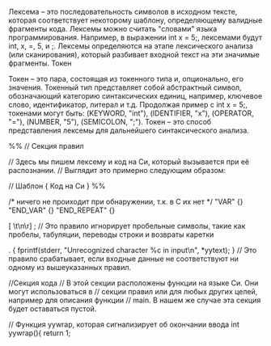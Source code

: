 Лексема – это последовательность символов в исходном тексте, которая соответствует некоторому шаблону, определяющему валидные фрагменты кода. Лексемы можно считать "словами" языка программирования.
Например, в выражении int x = 5;, лексемами будут int, x, =, 5, и ;.
Лексемы определяются на этапе лексического анализа (или сканирования), который разбивает входной текст на эти значимые фрагменты.
Токен

Токен – это пара, состоящая из токенного типа и, опционально, его значения. Токенный тип представляет собой абстрактный символ, обозначающий категорию синтаксических единиц, например, ключевое слово, идентификатор, литерал и т.д.
Продолжая пример с int x = 5;, токенами могут быть: (KEYWORD, "int"), (IDENTIFIER, "x"), (OPERATOR, "="), (NUMBER, "5"), (SEMICOLON, ";").
Токен – это способ представления лексемы для дальнейшего синтаксического анализа.


%%
// Секция правил

// Здесь мы пишем лексему и код на Си, который вызывается при её распознании.
// Выглядит это примерно следующим образом:

// Шаблон { Код на Си }
%%

/* ничего не проиходит при обнаружении, т.к. в С их нет */
"VAR"        {}
"END_VAR"    {}
"END_REPEAT" {}


[ \t\n\r]    ; // Это правило игнорирует пробельные символы, такие как пробелы, табуляции, переводы строки и возвраты каретки


.            { fprintf(stderr, "Unrecognized character %c in input\n", *yytext); } // Это правило срабатывает, если входные данные не соответствуют ни одному из вышеуказанных правил.


//Секция кода
// В этой секции расположены функции на языке Си. Они могут использоваться в
// секции правил или для любых других целей, например для описания функции
// main. В нашем же случае эта секция будет оставаться пустой.

// Функция yywrap, которая сигнализирует об окончании ввода
int yywrap(){
    return 1;
